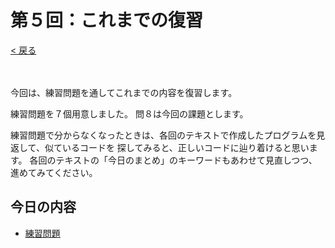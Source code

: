 # 第５回：これまでの復習

[< 戻る](../)

　

今回は、練習問題を通してこれまでの内容を復習します。

練習問題を７個用意しました。
問８は今回の課題とします。

練習問題で分からなくなったときは、各回のテキストで作成したプログラムを見返して、似ているコードを
探してみると、正しいコードに辿り着けると思います。
各回のテキストの「今日のまとめ」のキーワードもあわせて見直しつつ、進めてみてください。



## 今日の内容

- [練習問題](renshu/)

  

